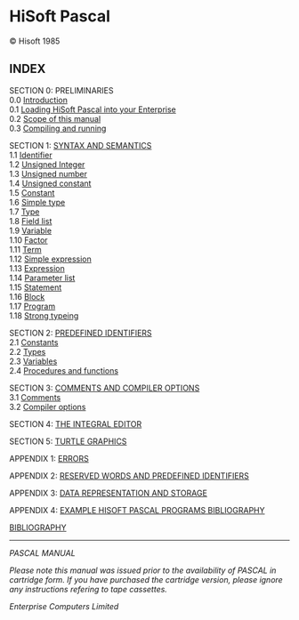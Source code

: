 # HiSoft Pascal

© Hisoft 1985

## INDEX

SECTION 0: PRELIMINARIES  
0.0 [Introduction](man_s0-0-introduction.md)  
0.1 [Loading HiSoft Pascal into your Enterprise](man_s0-1-loading.md)  
0.2 [Scope of this manual](man_s0-2-scope.md)  
0.3 [Compiling and running](man_s0-1-compile.md)  

SECTION 1: [SYNTAX AND SEMANTICS](man_s1-0-index.md)  
1.1	[Identifier](man_s1-1-identifier.md)  
1.2	[Unsigned Integer](man_s1-2-uns-integer.md)  
1.3	[Unsigned number](man_s1-3-uns-number.md)  
1.4	[Unsigned constant](man_s1-4-uns-constant.md)  
1.5	[Constant](man_s1-5-constant.md)  
1.6	[Simple type](man_s1-6-simple-type.md)  
1.7	[Type](man_s1-7-type.md)  
1.8	[Field list](man_s1-8-field-list.md)  
1.9	[Variable](man_s1-9-variable.md)  
1.10	[Factor](man_s1-10-factor.md)  
1.11	[Term](man_s1-11-term.md)  
1.12	[Simple expression](man_s1-12-simple-expression.md)  
1.13	[Expression](man_s1-13-expression.md)  
1.14	[Parameter list](man_s1-14-param-list.md)  
1.15	[Statement](man_s1-15-statement.md)  
1.16	[Block](man_s1-16-block.md)  
1.17	[Program](man_s1-17-program.md)  
1.18	[Strong typeing](man_s1-18-strong-typeing.md)  

SECTION 2: [PREDEFINED IDENTIFIERS](man_s2-0-index.md)  
2.1	[Constants](man_s2-1-constants.md)  
2.2	[Types](man_s2-2-types.md)  
2.3	[Variables](man_s2-3-variables.md)  
2.4	[Procedures and functions](man_s2-4-procs-funcs.md)  

SECTION 3: [COMMENTS AND COMPILER OPTIONS](man_s3-0-index.md)  
3.1	[Comments](man_s3-1-comments.md)  
3.2	[Compiler options](man_s3-2-compile-options.md)  

SECTION 4: [THE INTEGRAL EDITOR](man_s4-int-editor.md)

SECTION 5: [TURTLE GRAPHICS](man_s5-turtle.md)

APPENDIX 1: [ERRORS](man_a1-errors.md)

APPENDIX 2: [RESERVED WORDS AND PREDEFINED IDENTIFIERS](man_a2-reserved-words.md)

APPENDIX 3: [DATA REPRESENTATION AND STORAGE](man_a3-data-storage.md)

APPENDIX 4: [EXAMPLE HISOFT PASCAL PROGRAMS BIBLIOGRAPHY](man_a4-examples.md)

[BIBLIOGRAPHY](man-bibliography.md)

----

*PASCAL MANUAL*

*Please note this manual was issued prior to the availability of PASCAL in cartridge form. If you have purchased the cartridge version, please ignore any instructions refering to tape cassettes.*

*Enterprise Computers Limited*
